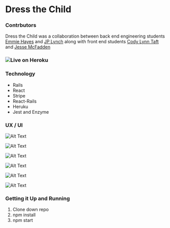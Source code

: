 
# Dress the Child

### Contrbutors 

Dress the Child was a collaboration between back end engineering students [Emmie Hayes](https://github.com/emmiehayes/bike_share) and [JP Lynch](https://github.com/JPLynch35) along with front end students [Cody Lynn Taft](https://github.com/codytaft) and [Jesse McFadden](https://github.com/JesseMcBrennan)

### ![Live on Heroku](https://dress-the-child.herokuapp.com/)

### Technology

* Rails
* React
* Stripe
* React-Rails
* Heruku
* Jest and Enzyme

### UX / UI

![Alt Text](https://github.com/JesseMcBrennan/dress-the-child-fe/blob/master/dress-the-child-ui-gif.gif)

![Alt Text](https://github.com/JesseMcBrennan/dress-the-child-fe/blob/master/dtc-1.png)

![Alt Text](https://github.com/JesseMcBrennan/dress-the-child-fe/blob/master/dtc-2.png)

![Alt Text](https://github.com/JesseMcBrennan/dress-the-child-fe/blob/master/dtc-3.png)

![Alt Text](https://github.com/JesseMcBrennan/dress-the-child-fe/blob/master/dtc-4.png)

![Alt Text](https://github.com/JesseMcBrennan/dress-the-child-fe/blob/master/dtc-5.png)

### Getting it Up and Running

1. Clone down repo
2. npm install
3. npm start


